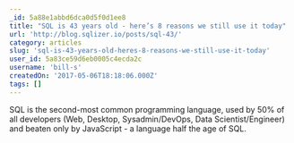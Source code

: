 ```yaml
---
_id: 5a88e1abbd6dca0d5f0d1ee8
title: "SQL is 43 years old - here’s 8 reasons we still use it today"
url: 'http://blog.sqlizer.io/posts/sql-43/'
category: articles
slug: 'sql-is-43-years-old-heres-8-reasons-we-still-use-it-today'
user_id: 5a83ce59d6eb0005c4ecda2c
username: 'bill-s'
createdOn: '2017-05-06T18:18:06.000Z'
tags: []
---
```


SQL is the second-most common programming language, used by 50% of all developers (Web, Desktop, Sysadmin/DevOps, Data Scientist/Engineer) and beaten only by JavaScript - a language half the age of SQL.
